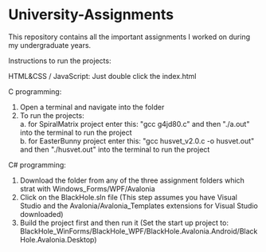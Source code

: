 # University-Assignments
This repository contains all the important assignments I worked on during my undergraduate years.

Instructions to run the projects:

HTML&CSS / JavaScript: Just double click the index.html
  
C programming:
  1. Open a terminal and navigate into the folder
  2. To run the projects:<br>
     a. for SpiralMatrix project enter this: "gcc g4jd80.c" and then "./a.out" into the terminal to run the project<br>
     b. for EasterBunny project enter this: "gcc husvet_v2.0.c -o husvet.out" and then "./husvet.out" into the terminal to run the project

C# programming:
  1. Download the folder from any of the three assignment folders which strat with Windows_Forms/WPF/Avalonia
  2. Click on the BlackHole.sln file (This step assumes you have Visual Studio and the Avalonia/Avalonia_Templates extensions for Visual Studio downloaded)
  3. Build the project first and then run it (Set the start up project to: BlackHole_WinForms/BlackHole_WPF/BlackHole.Avalonia.Android/BlackHole.Avalonia.Desktop)
